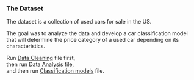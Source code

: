 
### The Dataset

The dataset is a collection of used cars for sale in the US.

The goal was to analyze the data and develop a car classification model that will determine the price category of a used car depending on its characteristics.


Run [Data Cleaning](retro_cars_cleaning.ipynb) file first, <br>
then run [Data Analysis](retro_cars_analysis.ipynb) file, <br>
and then run [Classification models](retro_cars_modeling.ipynb) file.